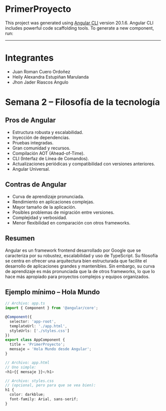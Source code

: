 # PrimerProyecto

This project was generated using [Angular CLI](https://github.com/angular/angular-cli) version 20.1.6.
Angular CLI includes powerful code scaffolding tools. To generate a new component, run:

----

# Integrantes
- Juan Roman Cuero Ordoñez
- Heily Alexandra Estupiñan Marulanda
- Jhon Jader Riascos Angulo


# Semana 2 – Filosofía de la tecnología


## Pros de Angular

- Estructura robusta y escalabilidad.
- Inyección de dependencias.
- Pruebas integradas.
- Gran comunidad y recursos.
- Compilación AOT (Ahead-of-Time).
- CLI (Interfaz de Línea de Comandos).
- Actualizaciones periódicas y compatibilidad con versiones anteriores.
- Angular Universal.


## Contras de Angular

- Curva de aprendizaje pronunciada.
- Rendimiento en aplicaciones complejas.
- Mayor tamaño de la aplicación.
- Posibles problemas de migración entre versiones.
- Complejidad y verbosidad.
- Menor flexibilidad en comparación con otros frameworks.

## Resumen
Angular es un framework frontend desarrollado por Google que se caracteriza por su robustez, 
escalabilidad y uso de TypeScript. Su filosofía se centra en ofrecer una arquitectura bien 
estructurada que facilite el desarrollo de aplicaciones grandes y mantenibles. Sin embargo, 
su curva de aprendizaje es más pronunciada que la de otros frameworks, lo que lo hace más 
apropiado para proyectos complejos y equipos organizados.


## Ejemplo mínimo – Hola Mundo

```ts
// Archivo: app.ts
import { Component } from '@angular/core';

@Component({
  selector: 'app-root',
  templateUrl: './app.html',
  styleUrls: ['./styles.css']
})
export class AppComponent {
  title = 'PrimerProyecto';
  mensaje = 'Hola Mundo desde Angular';
}

// Archivo: app.html
// Uno simple:
<h1>{{ mensaje }}</h1>

// Archivo: styles.css
// (opcional, pero para que se vea bien):
h1 {
  color: darkblue;
  font-family: Arial, sans-serif;
}